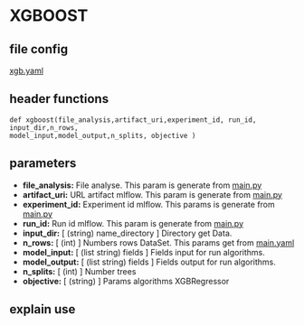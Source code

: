 # XGBOOST
## file config
[xgb.yaml](../Config/xgb.yaml)

## header functions

~~~
def xgboost(file_analysis,artifact_uri,experiment_id, run_id, input_dir,n_rows,
model_input,model_output,n_splits, objective )
~~~
## parameters
*   **file_analysis:** File analyse. This param is generate from [main.py](../main.py)
*   **artifact_uri:** URL artifact mlflow. This param is generate from [main.py](../main.py)
*   **experiment_id:** Experiment id mlflow. This params is generate from [main.py](../main.py)
*   **run_id:** Run id mlflow. This param is generate from [main.py](../main.py)
*   **input_dir:** [ (string) name_directory ] Directory get Data.
*   **n_rows:** [ (int) ] Numbers rows DataSet. This params get from [main.yaml](main.yaml)
*   **model_input:** [ (list string) fields ] Fields input for run algorithms.
*   **model_output:** [ (list string) fields ] Fields output for run algorithms.
*   **n_splits:**  [ (int) ] Number trees
*   **objective:** [ (string) ] Params algorithms XGBRegressor

## explain use
